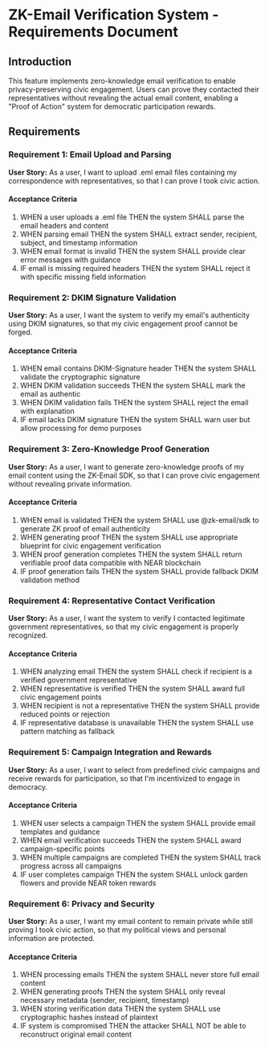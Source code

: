 # ZK-Email Verification System - Requirements Document

## Introduction

This feature implements zero-knowledge email verification to enable privacy-preserving civic engagement. Users can prove they contacted their representatives without revealing the actual email content, enabling a "Proof of Action" system for democratic participation rewards.

## Requirements

### Requirement 1: Email Upload and Parsing

**User Story:** As a user, I want to upload .eml email files containing my correspondence with representatives, so that I can prove I took civic action.

#### Acceptance Criteria

1. WHEN a user uploads a .eml file THEN the system SHALL parse the email headers and content
2. WHEN parsing email THEN the system SHALL extract sender, recipient, subject, and timestamp information
3. WHEN email format is invalid THEN the system SHALL provide clear error messages with guidance
4. IF email is missing required headers THEN the system SHALL reject it with specific missing field information

### Requirement 2: DKIM Signature Validation

**User Story:** As a user, I want the system to verify my email's authenticity using DKIM signatures, so that my civic engagement proof cannot be forged.

#### Acceptance Criteria

1. WHEN email contains DKIM-Signature header THEN the system SHALL validate the cryptographic signature
2. WHEN DKIM validation succeeds THEN the system SHALL mark the email as authentic
3. WHEN DKIM validation fails THEN the system SHALL reject the email with explanation
4. IF email lacks DKIM signature THEN the system SHALL warn user but allow processing for demo purposes

### Requirement 3: Zero-Knowledge Proof Generation

**User Story:** As a user, I want to generate zero-knowledge proofs of my email content using the ZK-Email SDK, so that I can prove civic engagement without revealing private information.

#### Acceptance Criteria

1. WHEN email is validated THEN the system SHALL use @zk-email/sdk to generate ZK proof of email authenticity
2. WHEN generating proof THEN the system SHALL use appropriate blueprint for civic engagement verification
3. WHEN proof generation completes THEN the system SHALL return verifiable proof data compatible with NEAR blockchain
4. IF proof generation fails THEN the system SHALL provide fallback DKIM validation method

### Requirement 4: Representative Contact Verification

**User Story:** As a user, I want the system to verify I contacted legitimate government representatives, so that my civic engagement is properly recognized.

#### Acceptance Criteria

1. WHEN analyzing email THEN the system SHALL check if recipient is a verified government representative
2. WHEN representative is verified THEN the system SHALL award full civic engagement points
3. WHEN recipient is not a representative THEN the system SHALL provide reduced points or rejection
4. IF representative database is unavailable THEN the system SHALL use pattern matching as fallback

### Requirement 5: Campaign Integration and Rewards

**User Story:** As a user, I want to select from predefined civic campaigns and receive rewards for participation, so that I'm incentivized to engage in democracy.

#### Acceptance Criteria

1. WHEN user selects a campaign THEN the system SHALL provide email templates and guidance
2. WHEN email verification succeeds THEN the system SHALL award campaign-specific points
3. WHEN multiple campaigns are completed THEN the system SHALL track progress across all campaigns
4. IF user completes campaign THEN the system SHALL unlock garden flowers and provide NEAR token rewards

### Requirement 6: Privacy and Security

**User Story:** As a user, I want my email content to remain private while still proving I took civic action, so that my political views and personal information are protected.

#### Acceptance Criteria

1. WHEN processing emails THEN the system SHALL never store full email content
2. WHEN generating proofs THEN the system SHALL only reveal necessary metadata (sender, recipient, timestamp)
3. WHEN storing verification data THEN the system SHALL use cryptographic hashes instead of plaintext
4. IF system is compromised THEN the attacker SHALL NOT be able to reconstruct original email content
